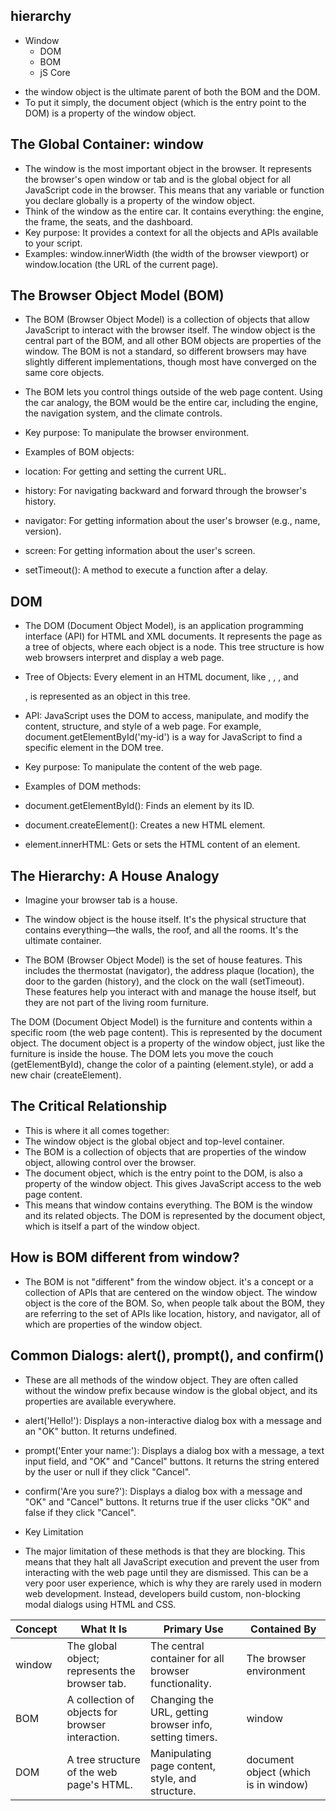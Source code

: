 ## hierarchy
- Window
  - DOM
  - BOM
  - jS Core
+ the window object is the ultimate parent of both the BOM and the DOM.
+ To put it simply, the document object (which is the entry point to the DOM) is a property of the window object.

## The Global Container: window
+ The window is the most important object in the browser. It represents the browser's open window or tab and is the global object for all JavaScript code in the browser. This means that any variable or function you declare globally is a property of the window object.
+ Think of the window as the entire car. It contains everything: the engine, the frame, the seats, and the dashboard.
+ Key purpose: It provides a context for all the objects and APIs available to your script.
+ Examples: window.innerWidth (the width of the browser viewport) or window.location (the URL of the current page).

## The Browser Object Model (BOM)
+ The BOM (Browser Object Model) is a collection of objects that allow JavaScript to interact with the browser itself. The window object is the central part of the BOM, and all other BOM objects are properties of the window. The BOM is not a standard, so different browsers may have slightly different implementations, though most have converged on the same core objects.

+ The BOM lets you control things outside of the web page content. Using the car analogy, the BOM would be the entire car, including the engine, the navigation system, and the climate controls.
+ Key purpose: To manipulate the browser environment.
+ Examples of BOM objects:
+ location: For getting and setting the current URL.
+ history: For navigating backward and forward through the browser's history.
+ navigator: For getting information about the user's browser (e.g., name, version).
+ screen: For getting information about the user's screen.
+ setTimeout(): A method to execute a function after a delay.
## DOM
+ The DOM (Document Object Model), is an application programming interface (API) for HTML and XML documents. It represents the page as a tree of objects, where each object is a node. This tree structure is how web browsers interpret and display a web page.

+ Tree of Objects: Every element in an HTML document, like <html>, <head>, <body>, and <p>, is represented as an object in this tree.
+ API: JavaScript uses the DOM to access, manipulate, and modify the content, structure, and style of a web page. For example, document.getElementById('my-id') is a way for JavaScript to find a specific element in the DOM tree.
+ Key purpose: To manipulate the content of the web page.
+ Examples of DOM methods:
+ document.getElementById(): Finds an element by its ID.
+ document.createElement(): Creates a new HTML element.
+ element.innerHTML: Gets or sets the HTML content of an element.

## The Hierarchy: A House Analogy
+ Imagine your browser tab is a house.
+ The window object is the house itself. It's the physical structure that contains everything—the walls, the roof, and all the rooms. It's the ultimate container.

+ The BOM (Browser Object Model) is the set of house features. This includes the thermostat (navigator), the address plaque (location), the door to the garden (history), and the clock on the wall (setTimeout). These features help you interact with and manage the house itself, but they are not part of the living room furniture.

The DOM (Document Object Model) is the furniture and contents within a specific room (the web page content). This is represented by the document object. The document object is a property of the window object, just like the furniture is inside the house. The DOM lets you move the couch (getElementById), change the color of a painting (element.style), or add a new chair (createElement).
## The Critical Relationship
+ This is where it all comes together:
+ The window object is the global object and top-level container.
+ The BOM is a collection of objects that are properties of the window object, allowing control over the browser.
+ The document object, which is the entry point to the DOM, is also a property of the window object. This gives JavaScript access to the web page content.
+ This means that window contains everything. The BOM is the window and its related objects. The DOM is represented by the document object, which is itself a part of the window object.

## How is BOM different from window?
+ The BOM is not "different" from the window object. it's a concept or a collection of APIs that are centered on the window object. The window object is the core of the BOM. So, when people talk about the BOM, they are referring to the set of APIs like location, history, and navigator, all of which are properties of the window object.
## Common Dialogs: alert(), prompt(), and confirm()
+ These are all methods of the window object. They are often called without the window prefix because window is the global object, and its properties are available everywhere.

+ alert('Hello!'): Displays a non-interactive dialog box with a message and an "OK" button. It returns undefined.

+ prompt('Enter your name:'): Displays a dialog box with a message, a text input field, and "OK" and "Cancel" buttons. It returns the string entered by the user or null if they click "Cancel".

+ confirm('Are you sure?'): Displays a dialog box with a message and "OK" and "Cancel" buttons. It returns true if the user clicks "OK" and false if they click "Cancel".
+ Key Limitation
+ The major limitation of these methods is that they are blocking. This means that they halt all JavaScript execution and prevent the user from interacting with the web page until they are dismissed. This can be a very poor user experience, which is why they are rarely used in modern web development. Instead, developers build custom, non-blocking modal dialogs using HTML and CSS.

| Concept |	What It Is	| Primary Use	| Contained By |
|---------|-------------|-------------|--------------|
| window |	The global object; represents the browser tab. | The central container for all browser functionality. | The browser environment |
|BOM | A collection of objects for browser interaction. |	Changing the URL, getting browser info, setting timers. |	window |
| DOM	| A tree structure of the web page's HTML. | Manipulating page content, style, and structure.	| document object (which is in window) |

